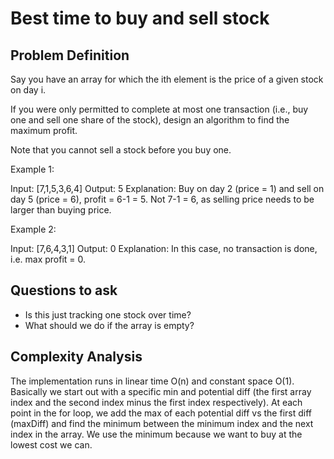 # Best time to buy and sell stock

## Problem Definition
Say you have an array for which the ith element is the price of a given stock on day i.

If you were only permitted to complete at most one transaction (i.e., buy one and sell one share of the stock), design an algorithm to find the maximum profit.

Note that you cannot sell a stock before you buy one.

Example 1:

Input: [7,1,5,3,6,4]
Output: 5
Explanation: Buy on day 2 (price = 1) and sell on day 5 (price = 6), profit = 6-1 = 5.
             Not 7-1 = 6, as selling price needs to be larger than buying price.

Example 2:

Input: [7,6,4,3,1]
Output: 0
Explanation: In this case, no transaction is done, i.e. max profit = 0.

## Questions to ask
- Is this just tracking one stock over time?
- What should we do if the array is empty?

## Complexity Analysis
The implementation runs in linear time O(n) and constant space O(1).
Basically we start out with a specific min and potential diff (the first array index and the second index minus the first index respectively).
At each point in the for loop, we add the max of each potential diff vs the first diff (maxDiff) and find the minimum between the minimum index and the next index in the array.
We use the minimum because we want to buy at the lowest cost we can.
